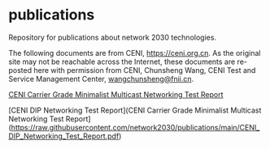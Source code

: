 # publications
Repository for publications about network 2030 technologies.

The following documents are from CENI, https://ceni.org.cn.
As the original site may not be reachable across the Internet,
these documents are re-posted here with permission from CENI,
Chunsheng Wang, CENI Test and Service Management Center, wangchunsheng@fnii.cn.

  [CENI Carrier Grade Minimalist Multicast Networking Test Report](https://raw.githubusercontent.com/network2030/publications/main/CENI_Carrier_Grade_Minimalist_Multicast_Networking_Test_Report.pdf)

  [CENI DIP Networking Test Report](CENI Carrier Grade Minimalist Multicast Networking Test Report](https://raw.githubusercontent.com/network2030/publications/main/CENI_DIP_Networking_Test_Report.pdf)
